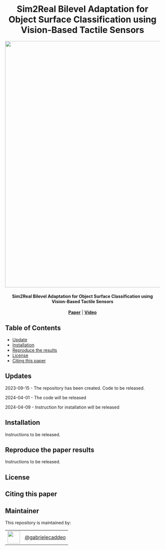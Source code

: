<h1 align="center">
  Sim2Real Bilevel Adaptation for Object Surface Classification using Vision-Based Tactile Sensors
</h1>
<p align="center"><img src="https://github.com/hsp-iit/sim2real-surface-classification/assets/49904924/4d6a99b5-886d-4dfe-b8ee-040da97af2fa" | width =800 alt=""/></p>

<h4 align="center">
  Sim2Real Bilevel Adaptation for Object Surface Classification using Vision-Based Tactile Sensors
</h4>

<div align="center">
  <a href="https://arxiv.org/abs/2311.01380"><b>Paper</b></a> |
  <a href=""><b>Video</b></a>
</div>

## Table of Contents

- [Update](#updates)
- [Installation](#installation)
- [Reproduce the results](#reproduce-the-paper-results)
- [License](#license)
- [Citing this paper](#citing-this-paper)

## Updates

2023-09-15 - The repository has been created. Code to be released.

2024-04-01 - The code will be released

2024-04-09 - Instruction for installation will be released


## Installation

Instructions to be released.

## Reproduce the paper results

Instructions to be released.

## License

## Citing this paper

## Maintainer

This repository is maintained by:

| | |
|:---:|:---:|
| [<img src="https://github.com/gabrielecaddeo.png" width="40">](https://github.com/gabrielecaddeo) | [@gabrielecaddeo](https://github.com/gabrielecaddeo) |
